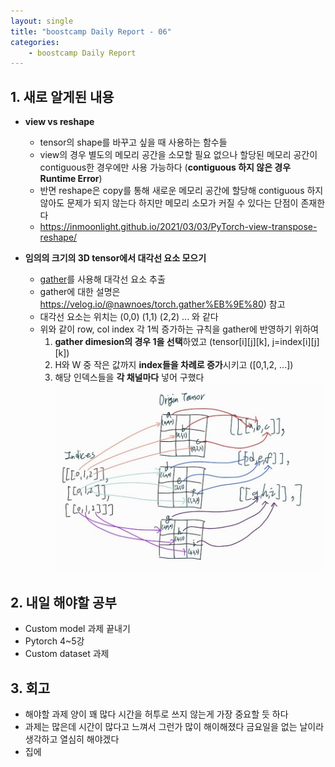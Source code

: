 ```yaml
---
layout: single
title: "boostcamp Daily Report - 06"
categories:
	- boostcamp Daily Report
---
```


## 1. 새로 알게된 내용
- **view vs reshape**
	- tensor의 shape를 바꾸고 싶을 때 사용하는 함수들
	- view의 경우 별도의 메모리 공간을 소모할 필요 없으나 할당된 메모리 공간이 contiguous한 경우에만 사용 가능하다 (**contiguous 하지 않은 경우 Runtime Error**)
	- 반면 reshape은 copy를 통해 새로운 메모리 공간에 할당해 contiguous 하지 않아도 문제가 되지 않는다 하지만 메모리 소모가 커질 수 있다는 단점이 존재한다
	- https://inmoonlight.github.io/2021/03/03/PyTorch-view-transpose-reshape/

- **임의의 크기의 3D tensor에서 대각선 요소 모으기**
	- [gather](https://pytorch.org/docs/stable/generated/torch.gather.html)를 사용해 대각선 요소 추출 
	- gather에 대한 설명은 https://velog.io/@nawnoes/torch.gather%EB%9E%80) 참고
	- 대각선 요소는 위치는 (0,0) (1,1) (2,2) ... 와 같다
	- 위와 같이 row, col index 각 1씩 증가하는 규칙을 gather에 반영하기 위하여 
		1. **gather dimesion의 경우 1을 선택**하였고 (tensor[i][j][k], j=index[i][j][k])
		2. H와 W 중 작은 값까지 **index들을 차례로 증가**시키고 ([0,1,2, ...]) 
		3. 해당 인덱스들을 **각 채널마다** 넣어 구했다
![jpg](/assets/images/2022-01-24/20220124_235647882.jpg)

## 2. 내일 해야할 공부
- Custom model 과제 끝내기
- Pytorch 4~5강
- Custom dataset 과제

## 3. 회고
- 해야할 과제 양이 꽤 많다 시간을 허투로 쓰지 않는게 가장 중요할 듯 하다
- 과제는 많은데 시간이 많다고 느껴서 그런가 많이 해이해졌다 금요일을 없는 날이라 생각하고 열심히 해야겠다
- 집에 
